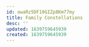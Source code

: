 ```yaml
---
id: owaRz5DF19GIZp8Km77my
title: Family Constellations
desc: ''
updated: 1639759645939
created: 1639759645939
---
```


